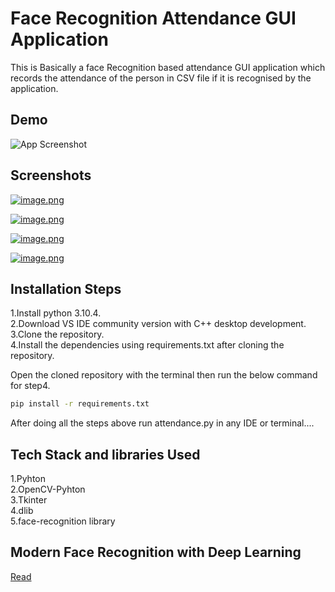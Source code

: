 # Face Recognition Attendance GUI Application

This is Basically a face Recognition based attendance GUI application
which records the attendance of the person in CSV file if it is recognised by the application.

## Demo

![App Screenshot](https://i.imgur.com/DpnVbPy.gif)

## Screenshots

[![image.png](https://i.postimg.cc/rFwy8Rjp/image.png)](https://postimg.cc/8sxg45q8)

[![image.png](https://i.postimg.cc/W31YDVH0/image.png)](https://postimg.cc/SXHf5BqK)

[![image.png](https://i.postimg.cc/KvMq3JJp/image.png)](https://postimg.cc/PPdzBzG1)

[![image.png](https://i.postimg.cc/cJXXGjLC/image.png)](https://postimg.cc/3y0ggtpQ)

## Installation Steps

1.Install python 3.10.4.  
2.Download VS IDE community version with C++ desktop development.  
3.Clone the repository.  
4.Install the dependencies using requirements.txt after cloning the repository.

Open the cloned repository with the terminal then run the below command for step4.

```bash
pip install -r requirements.txt
```

After doing all the steps above run attendance.py in any IDE or terminal....

## Tech Stack and libraries Used

1.Pyhton  
2.OpenCV-Pyhton  
3.Tkinter  
4.dlib  
5.face-recognition library

## Modern Face Recognition with Deep Learning

[Read](https://medium.com/@ageitgey/machine-learning-is-fun-part-4-modern-face-recognition-with-deep-learning-c3cffc121d78)
